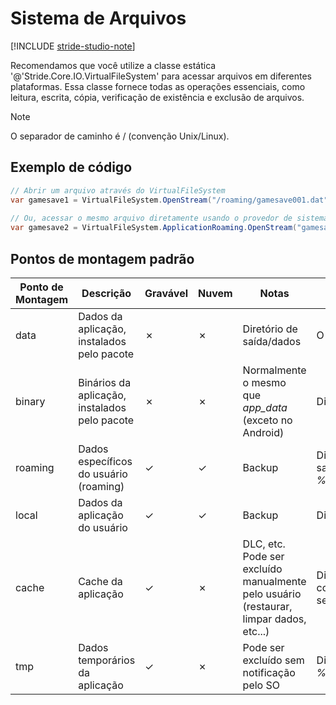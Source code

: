 # Sistema de Arquivos

[!INCLUDE [stride-studio-note](../../includes/under-construction-note.md)]

Recomendamos que você utilize a classe estática '@'Stride.Core.IO.VirtualFileSystem' para acessar arquivos em diferentes plataformas. Essa classe fornece todas as operações essenciais, como leitura, escrita, cópia, verificação de existência e exclusão de arquivos.

> [!Note]
> O separador de caminho é / (convenção Unix/Linux).

## Exemplo de código

```cs
// Abrir um arquivo através do VirtualFileSystem
var gamesave1 = VirtualFileSystem.OpenStream("/roaming/gamesave001.dat", VirtualFileMode.Open, VirtualFileAccess.Read);
 
// Ou, acessar o mesmo arquivo diretamente usando o provedor de sistema de arquivos associado (ponto de montagem)
var gamesave2 = VirtualFileSystem.ApplicationRoaming.OpenStream("gamesave001.dat", VirtualFileMode.Open, VirtualFileAccess.Read);
```

## Pontos de montagem padrão

| Ponto de Montagem | Descrição | Gravável | Nuvem | Notas | PC | Android | iOS | Windows Phone 8.1 |
|---|---|---|---|---|---|---|---|---|
| data | Dados da aplicação, instalados pelo pacote | ✗ | ✗ | Diretório de saída/dados | O próprio APK | Diretório de instalação do pacote | InstalledLocation.Path |
| binary | Binários da aplicação, instalados pelo pacote | ✗ | ✗ | Normalmente o mesmo que *app_data* (exceto no Android) | Diretório de assemblies | Diretório de assemblies | Diretório de assemblies | Diretório de assemblies |
| roaming | Dados específicos do usuário (roaming) | ✓ | ✓ | Backup | Diretório de saída/roaming, *%APPDATA%* | *$(Context.getFilesDir)/roaming* | Library/roaming | Roaming |   
| local | Dados da aplicação do usuário | ✓ | ✓ | Backup | Diretório de saída/local | $(Context.getFilesDir)/local | Library/local | Local |
| cache | Cache da aplicação | ✓ | ✗ | DLC, etc.  Pode ser excluído manualmente pelo usuário (restaurar, limpar dados, etc...)    | Diretório de saída/cache, com indicação para não ser feito backup | *$(Context.getFilesDir)/cache* | Library/caches | LocalCache |
| tmp | Dados temporários da aplicação | ✓ | ✗ | Pode ser excluído sem notificação pelo SO | Diretório de saída/temp, *%TEMP%/%APPNAME%* | *$(Context.getCacheDir)* | tmp | Temporary |
